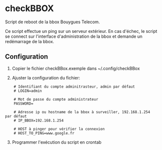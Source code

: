 checkBBOX
=========

Script de reboot de la bbox Bouygues Telecom. 

Ce script effectue un ping sur un serveur extérieur. En cas d'échec, le
script se connect sur l'interface d'administration de la bbox et demande
un redémarrage de la bbox.

## Configuration ##

1. Copier le fichier checkBBox.exemple dans ~/.config/checkBBox

2. Ajuster la configuration du fichier:
	
```
	# Identifiant du compte adminitrasteur, admin par défaut
	# LOGIN=admin

	# Mot de passe du compte administrateur
	PASSWORD=

	# Adresse ip ou hostname de la bbox à surveiller, 192.168.1.254 par défaut
	# IP_BBOX=192.168.1.254

	# HOST à pinger pour vérifier la connexion
	# HOST_TO_PING=www.google.fr
```

3. Programmer l'exécution du script en crontab

